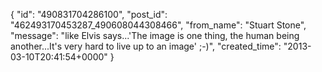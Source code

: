  {
   "id": "490831704286100",
   "post_id": "462493170453287_490608044308466",
   "from_name": "Stuart Stone",
   "message": "like Elvis says...'The image is one thing, the human being another...It's very hard to live up to an image' ;-)",
   "created_time": "2013-03-10T20:41:54+0000"
 }
